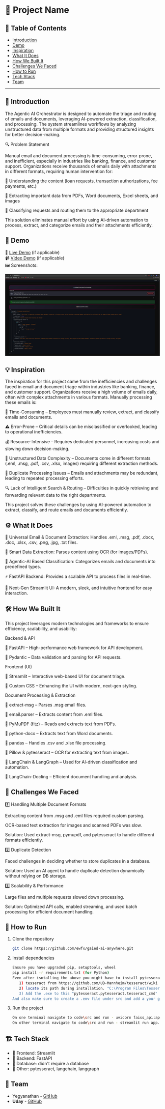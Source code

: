 # 🚀 Project Name

## 📌 Table of Contents
- [Introduction](#introduction)
- [Demo](#demo)
- [Inspiration](#inspiration)
- [What It Does](#what-it-does)
- [How We Built It](#how-we-built-it)
- [Challenges We Faced](#challenges-we-faced)
- [How to Run](#how-to-run)
- [Tech Stack](#tech-stack)
- [Team](#team)

---

## 🎯 Introduction

The Agentic AI Orchestrator is designed to automate the triage and routing of emails and documents, leveraging AI-powered extraction, classification, and processing. The system streamlines workflows by analyzing unstructured data from multiple formats and providing structured insights for better decision-making.

🔍 Problem Statement

Manual email and document processing is time-consuming, error-prone, and inefficient, especially in industries like banking, finance, and customer support. Organizations receive thousands of emails daily with attachments in different formats, requiring human intervention for:

🔹 Understanding the content (loan requests, transaction authorizations, fee payments, etc.)

🔹 Extracting important data from PDFs, Word documents, Excel sheets, and images

🔹 Classifying requests and routing them to the appropriate department

This solution eliminates manual effort by using AI-driven automation to process, extract, and categorize emails and their attachments efficiently.

## 🎥 Demo
🔗 [Live Demo](#) (if applicable)  
📹 [Video Demo](#) (if applicable)  
🖼️ Screenshots:

![Screenshot 1](https://github.com/ewfx/gaied-ai-anywhere/blob/main/artifacts/demo/snapshot.png)

## 💡 Inspiration

The inspiration for this project came from the inefficiencies and challenges faced in email and document triage within industries like banking, finance, and customer support. Organizations receive a high volume of emails daily, often with complex attachments in various formats. Manually processing these emails is:

📌 Time-Consuming – Employees must manually review, extract, and classify emails and documents.

⚠️ Error-Prone – Critical details can be misclassified or overlooked, leading to operational inefficiencies.

💰 Resource-Intensive – Requires dedicated personnel, increasing costs and slowing down decision-making.

📂 Unstructured Data Complexity – Documents come in different formats (.eml, .msg, .pdf, .csv, .xlsx, images) requiring different extraction methods.

🔄 Duplicate Processing Issues – Emails and attachments may be redundant, leading to repeated processing efforts.

🔍 Lack of Intelligent Search & Routing – Difficulties in quickly retrieving and forwarding relevant data to the right departments.

This project solves these challenges by using AI-powered automation to extract, classify, and route emails and documents efficiently.

## ⚙️ What It Does

📩 Universal Email & Document Extraction: Handles .eml, .msg, .pdf, .docx, .doc, .xlsx, .csv, .png, .jpg, .txt files.

📝 Smart Data Extraction: Parses content using OCR (for images/PDFs).

📂 Agentic-AI Based Classification: Categorizes emails and documents into predefined types.

⚡ FastAPI Backend: Provides a scalable API to process files in real-time.

🎨 Next-Gen Streamlit UI: A modern, sleek, and intuitive frontend for easy interaction.

## 🛠️ How We Built It

This project leverages modern technologies and frameworks to ensure efficiency, scalability, and usability:

Backend & API

🔹 FastAPI – High-performance web framework for API development.

🔹 Pydantic – Data validation and parsing for API requests.

Frontend (UI)

🔹 Streamlit – Interactive web-based UI for document triage.

🔹 Custom CSS – Enhancing the UI with modern, next-gen styling.

Document Processing & Extraction

🔹 extract-msg – Parses .msg email files.

🔹 email.parser – Extracts content from .eml files.

🔹 PyMuPDF (fitz) – Reads and extracts text from PDFs.

🔹 python-docx – Extracts text from Word documents.

🔹 pandas – Handles .csv and .xlsx file processing.

🔹 Pillow & pytesseract – OCR for extracting text from images.

🔹 LangChain & LangGraph – Used for AI-driven classification and automation.

🔹 LangChain-Docling – Efficient document handling and analysis.

## 🚧 Challenges We Faced

1️⃣ Handling Multiple Document Formats

Extracting content from .msg and .eml files required custom parsing.

OCR-based text extraction for images and scanned PDFs was slow.

Solution: Used extract-msg, pymupdf, and pytesseract to handle different formats efficiently.

2️⃣ Duplicate Detection

Faced challenges in deciding whether to store duplicates in a database.

Solution: Used an AI agent to handle duplicate detection dynamically without relying on DB storage.

3️⃣ Scalability & Performance

Large files and multiple requests slowed down processing.

Solution: Optimized API calls, enabled streaming, and used batch processing for efficient document handling.

## 🏃 How to Run
1. Clone the repository  
   ```sh
   git clone https://github.com/ewfx/gaied-ai-anywhere.git
   ```
2. Install dependencies  
   ```sh
   Ensure you have upgraded pip, setuptools, wheel
   pip install -r requirements.txt (for Python)
   Even after isntalling the above you might have to install pytesseract as below on Windows,
      1) tesseract from https://github.com/UB-Mannheim/tesseract/wiki
      2) locate its path during installation. "C:\Program Files\Tesseract-OCR\" was the default path for me (it might vary with yours so please keep a note of it)
      3) Add the .exe to this "pytesseract.pytesseract.tesseract_cmd" variable in code\src\utils\util.py (as of now it is populated with my default path)
   And also make sure to create a .env file under src and add a your groq key like GROQ_API_KEY= "#key"
   ```
3. Run the project  
   ```sh
   On one terminal navigate to code\src and run - uvicorn faiss_api:app --host 0.0.0.0 --port 8000 --reload
   On other terminal navigate to code\src and run - streamlit run app.py
   ```

## 🏗️ Tech Stack
- 🔹 Frontend: Streamlit
- 🔹 Backend: FastAPI
- 🔹 Database: didn't require a database
- 🔹 Other: pytesseract, langchain, langgraph

## 👥 Team
- Yegyanathan - [GitHub](https://github.com/Yegy001)
- **Uday** - [GitHub](https://github.com/UdayDheerajNulu)
